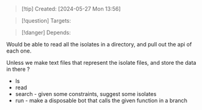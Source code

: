
>[!tip] Created: [2024-05-27 Mon 13:56]

>[!question] Targets: 

>[!danger] Depends: 

Would be able to read all the isolates in a directory, and pull out the api of each one.

Unless we make text files that represent the isolate files, and store the data in there ?

- ls
- read
- search - given some constraints, suggest some isolates
- run - make a disposable bot that calls the given function in a branch